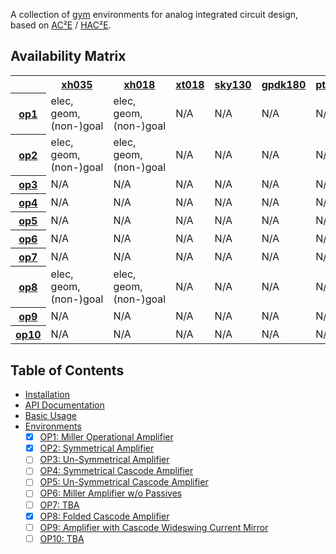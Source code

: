 A collection of [gym](https://gym.openai.com/) environments for analog 
integrated circuit design, based on [AC²E](https://github.com/matthschw/ace) /
[HAC²E](https://github.com/AugustUnderground/hace).

## Availability Matrix

<table>
<tr>
<th></th>
<th>
<a href="https://gitlab-forschung.reutlingen-university.de/eda/ace-xh035-3v3">xh035</a>
</th>
<th>
<a href="https://gitlab-forschung.reutlingen-university.de/eda/ace-xh018-1v8">xh018</a>
</th>
<th>
<a href="https://gitlab-forschung.reutlingen-university.de/eda/ace-xt018-1v8">xt018</a>
</th>
<th>
<a href="https://github.com/matthschw/ace-sky130-1V8">sky130</a>
</th>
<th>
<a href="https://github.com/AugustUnderground/ace-gpdk180-1V8">gpdk180</a>
</th>
<th>
<a href="https://github.com/AugustUnderground/ace-ptm">ptm130</a>
</th>
</tr>
<tr>
<th>
<a href="https://raw.githubusercontent.com/matthschw/ace/main/figures/op1.png">op1</a>
</th>
<td>elec, geom, (non-)goal</td> <td>elec, geom, (non-)goal</td> <td>N/A</td> <td>N/A</td> <td>N/A</td> <td>N/A</td>
</tr>
<tr>
<th>
<a href="https://raw.githubusercontent.com/matthschw/ace/main/figures/op2.png">op2</a>
</th>
<td>elec, geom, (non-)goal</td> <td>elec, geom, (non-)goal</td> <td>N/A</td> <td>N/A</td> <td>N/A</td> <td>N/A</td>
</tr>
<tr>
<th>
<a href="https://raw.githubusercontent.com/matthschw/ace/main/figures/op3.png">op3</a>
</th>
<td>N/A</td> <td>N/A</td> <td>N/A</td> <td>N/A</td> <td>N/A</td> <td>N/A</td>
</tr>
<tr>
<th>
<a href="https://raw.githubusercontent.com/matthschw/ace/main/figures/op4.png">op4</a>
</th>
<td>N/A</td> <td>N/A</td> <td>N/A</td> <td>N/A</td> <td>N/A</td> <td>N/A</td>
</tr>
<tr>
<th>
<a href="https://raw.githubusercontent.com/matthschw/ace/main/figures/op5.png">op5</a>
</th>
<td>N/A</td> <td>N/A</td> <td>N/A</td> <td>N/A</td> <td>N/A</td> <td>N/A</td>
</tr>
<tr>
<th>
<a href="https://raw.githubusercontent.com/matthschw/ace/main/figures/op6.png">op6</a>
</th>
<td>N/A</td> <td>N/A</td> <td>N/A</td> <td>N/A</td> <td>N/A</td> <td>N/A</td>
</tr>
<tr>
<th>
<a href="https://raw.githubusercontent.com/matthschw/ace/main/figures/op7.png">op7</a>
</th>
<td>N/A</td> <td>N/A</td> <td>N/A</td> <td>N/A</td> <td>N/A</td> <td>N/A</td>
</tr>
<tr>
<th>
<a href="https://raw.githubusercontent.com/matthschw/ace/main/figures/op8.png">op8</a>
</th>
<td>elec, geom, (non-)goal</td> <td>elec, geom, (non-)goal</td> <td>N/A</td> <td>N/A</td> <td>N/A</td> <td>N/A</td>
</tr>
<tr>
<th>
<a href="https://raw.githubusercontent.com/matthschw/ace/main/figures/op9.png">op9</a>
</th>
<td>N/A</td> <td>N/A</td> <td>N/A</td> <td>N/A</td> <td>N/A</td> <td>N/A</td>
</tr>
<tr>
<th>
<a href="https://raw.githubusercontent.com/matthschw/ace/main/figures/op10.png">op10</a>
</th>
<td>N/A</td> <td>N/A</td> <td>N/A</td> <td>N/A</td> <td>N/A</td> <td>N/A</td>
</tr>
</table>

## Table of Contents

- [Installation](./install.md)
- [API Documentation](./circus/index.html)
- [Basic Usage](./usage.md)
- [Environments](./env.md)
    + [X] [OP1: Miller Operational Amplifier](./op1.md)
    + [X] [OP2: Symmetrical Amplifier](./op2.md)
    + [ ] [OP3: Un-Symmetrical Amplifier]()
    + [ ] [OP4: Symmetrical Cascode Amplifier]()
    + [ ] [OP5: Un-Symmetrical Cascode Amplifier]()
    + [ ] [OP6: Miller Amplifier w/o Passives]()
    + [ ] [OP7: TBA]()
    + [X] [OP8: Folded Cascode Amplifier](./op8.md)
    + [ ] [OP9: Amplifier with Cascode Wideswing Current Mirror]()
    + [ ] [OP10: TBA](./op10.md)
